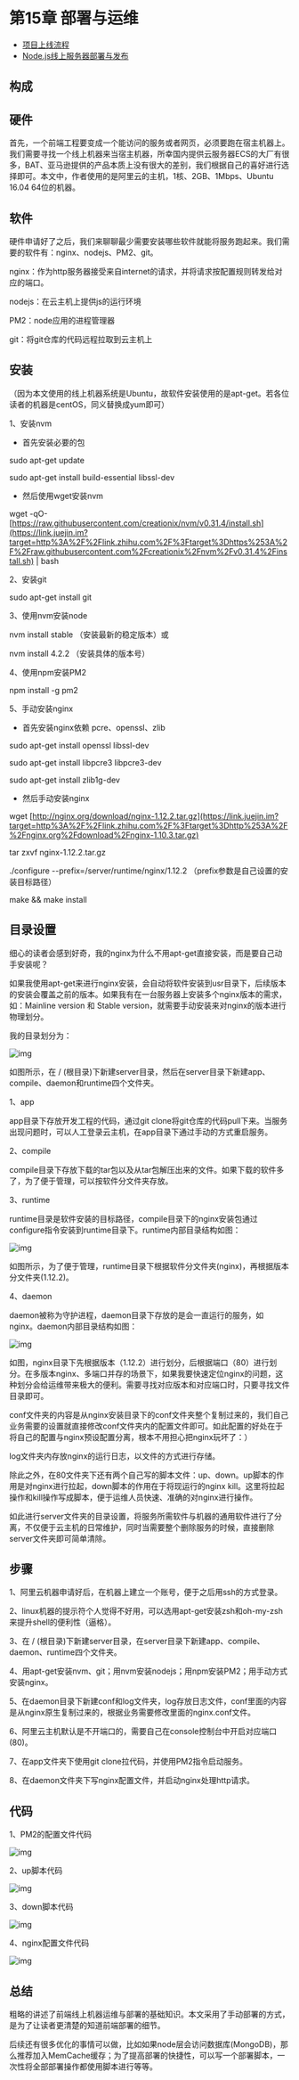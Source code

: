 # 第15章 部署与运维

- [项目上线流程](https://www.imooc.com/learn/1004)
- [Node.js线上服务器部署与发布](https://coding.imooc.com/class/95.html)

## 构成

## 硬件

首先，一个前端工程要变成一个能访问的服务或者网页，必须要跑在宿主机器上。我们需要寻找一个线上机器来当宿主机器，所幸国内提供云服务器ECS的大厂有很多，BAT、亚马逊提供的产品本质上没有很大的差别，我们根据自己的喜好进行选择即可。本文中，作者使用的是阿里云的主机，1核、2GB、1Mbps、Ubuntu 16.04 64位的机器。

## 软件

硬件申请好了之后，我们来聊聊最少需要安装哪些软件就能将服务跑起来。我们需要的软件有：nginx、nodejs、PM2、git。

nginx：作为http服务器接受来自internet的请求，并将请求按配置规则转发给对应的端口。

nodejs：在云主机上提供js的运行环境

PM2：node应用的进程管理器

git：将git仓库的代码远程拉取到云主机上

## 安装

（因为本文使用的线上机器系统是Ubuntu，故软件安装使用的是apt-get。若各位读者的机器是centOS，同义替换成yum即可）

1、安装nvm

- 首先安装必要的包

sudo apt-get update

sudo apt-get install build-essential libssl-dev

- 然后使用wget安装nvm

wget -qO- [https://raw.githubusercontent.com/creationix/nvm/v0.31.4/install.sh](https://link.juejin.im?target=http%3A%2F%2Flink.zhihu.com%2F%3Ftarget%3Dhttps%253A%2F%2Fraw.githubusercontent.com%2Fcreationix%2Fnvm%2Fv0.31.4%2Finstall.sh) | bash

2、安装git

sudo apt-get install git

3、使用nvm安装node

nvm install stable （安装最新的稳定版本）或

nvm install 4.2.2 （安装具体的版本号）

4、使用npm安装PM2

npm install -g pm2

5、手动安装nginx

- 首先安装nginx依赖 pcre、openssl、zlib

sudo apt-get install openssl libssl-dev

sudo apt-get install libpcre3 libpcre3-dev

sudo apt-get install zlib1g-dev

- 然后手动安装nginx

wget [http://nginx.org/download/nginx-1.12.2.tar.gz](https://link.juejin.im?target=http%3A%2F%2Flink.zhihu.com%2F%3Ftarget%3Dhttp%253A%2F%2Fnginx.org%2Fdownload%2Fnginx-1.10.3.tar.gz)

tar zxvf nginx-1.12.2.tar.gz

./configure --prefix=/server/runtime/nginx/1.12.2 （prefix参数是自己设置的安装目标路径）

make && make install

## 目录设置

细心的读者会感到好奇，我的nginx为什么不用apt-get直接安装，而是要自己动手安装呢？

如果我使用apt-get来进行nginx安装，会自动将软件安装到usr目录下，后续版本的安装会覆盖之前的版本。如果我有在一台服务器上安装多个nginx版本的需求，如：Mainline version 和 Stable version，就需要手动安装来对nginx的版本进行物理划分。

我的目录划分为：

![img](https://user-gold-cdn.xitu.io/2017/11/20/15fd863dcaf187ca?imageView2/0/w/1280/h/960/format/webp/ignore-error/1)

如图所示，在 / (根目录)下新建server目录，然后在server目录下新建app、compile、daemon和runtime四个文件夹。

1、app

app目录下存放开发工程的代码，通过git clone将git仓库的代码pull下来。当服务出现问题时，可以人工登录云主机，在app目录下通过手动的方式重启服务。

2、compile

compile目录下存放下载的tar包以及从tar包解压出来的文件。如果下载的软件多了，为了便于管理，可以按软件分文件夹存放。

3、runtime

runtime目录是软件安装的目标路径，compile目录下的nginx安装包通过configure指令安装到runtime目录下。runtime内部目录结构如图：

![img](https://user-gold-cdn.xitu.io/2017/11/20/15fd863dc7f2e4b2?imageView2/0/w/1280/h/960/format/webp/ignore-error/1)

如图所示，为了便于管理，runtime目录下根据软件分文件夹(nginx)，再根据版本分文件夹(1.12.2)。

4、daemon

daemon被称为守护进程，daemon目录下存放的是会一直运行的服务，如nginx。daemon内部目录结构如图：

![img](https://user-gold-cdn.xitu.io/2017/11/20/15fd863dc6f3746d?imageView2/0/w/1280/h/960/format/webp/ignore-error/1)

如图，nginx目录下先根据版本（1.12.2）进行划分，后根据端口（80）进行划分。在多版本nginx、多端口并存的场景下，如果我要快速定位nginx的问题，这种划分会给运维带来极大的便利。需要寻找对应版本和对应端口时，只要寻找文件目录即可。

conf文件夹的内容是从nginx安装目录下的conf文件夹整个复制过来的，我们自己业务需要的设置就直接修改conf文件夹内的配置文件即可。如此配置的好处在于将自己的配置与nginx预设配置分离，根本不用担心把nginx玩坏了：）

log文件夹内存放nginx的运行日志，以文件的方式进行存储。

除此之外，在80文件夹下还有两个自己写的脚本文件：up、down。up脚本的作用是对nginx进行拉起，down脚本的作用在于将现运行的nginx kill。这里将拉起操作和kill操作写成脚本，便于运维人员快速、准确的对nginx进行操作。

如此进行server文件夹的目录设置，将服务所需软件与机器的通用软件进行了分离，不仅便于云主机的日常维护，同时当需要整个删除服务的时候，直接删除server文件夹即可简单清除。

## 步骤

1、阿里云机器申请好后，在机器上建立一个账号，便于之后用ssh的方式登录。

2、linux机器的提示符个人觉得不好用，可以选用apt-get安装zsh和oh-my-zsh来提升shell的便利性（逼格）。

3、在 / (根目录)下新建server目录，在server目录下新建app、compile、daemon、runtime四个文件夹。

4、用apt-get安装nvm、git；用nvm安装nodejs；用npm安装PM2；用手动方式安装nginx。

5、在daemon目录下新建conf和log文件夹，log存放日志文件，conf里面的内容是从nginx原生复制过来的，根据业务需要修改里面的nginx.conf文件。

6、阿里云主机默认是不开端口的，需要自己在console控制台中开启对应端口(80)。

7、在app文件夹下使用git clone拉代码，并使用PM2指令启动服务。

8、在daemon文件夹下写nginx配置文件，并启动nginx处理http请求。

## 代码

1、PM2的配置文件代码

![img](https://user-gold-cdn.xitu.io/2017/11/20/15fd863dcc8d76cf?imageView2/0/w/1280/h/960/format/webp/ignore-error/1)

2、up脚本代码

![img](https://user-gold-cdn.xitu.io/2017/11/20/15fd863dc71bf00f?imageView2/0/w/1280/h/960/format/webp/ignore-error/1)

3、down脚本代码

![img](https://user-gold-cdn.xitu.io/2017/11/20/15fd863dcb0ee73f?imageView2/0/w/1280/h/960/format/webp/ignore-error/1)

4、nginx配置文件代码

![img](https://user-gold-cdn.xitu.io/2017/11/20/15fd863df6feaee3?imageView2/0/w/1280/h/960/format/webp/ignore-error/1)

## 总结

粗略的讲述了前端线上机器运维与部署的基础知识。本文采用了手动部署的方式，是为了让读者更清楚的知道前端部署的细节。

后续还有很多优化的事情可以做，比如如果node层会访问数据库(MongoDB)，那么推荐加入MemCache缓存；为了提高部署的快捷性，可以写一个部署脚本，一次性将全部部署操作都使用脚本进行等等。

 

 

 

 

